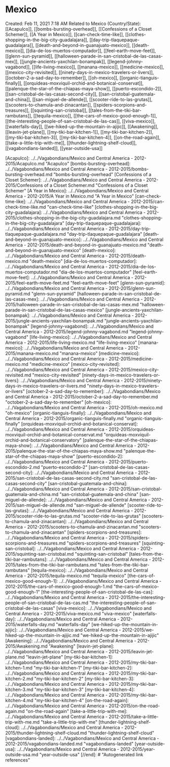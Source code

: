 # Mexico

Created: Feb 11, 2021 7:18 AM
Related to Mexico (Country/State): [[Acapulco]], [[bombs-bursting-overhead]], [[Confessions of a Closet Schemer]], [[A Year in Mexico]], [[can-check-time-like]], [[clothes-shopping-in-the-big-city-guadalajara]], [[day-trip-tlaquepaque-guadalajara]], [[death-and-beyond-in-guanajuato-mexico]], [[death-mexico]], [[dia-de-los-muertos-computador]], [[feel-earth-move-feet]], [[glenn-sun-pyramid]], [[halloween-parade-in-san-cristobal-de-las-casas-mex]], [[jungle-ancients-yaxchilan-bonampak]], [[legend-johnny-vagabond]], [[life-living-mexico]], [[manana-mexico]], [[medicine-mexico]], [[mexico-city-revisited]], [[ninety-days-in-mexico-travelers-or-livers]], [[october-2-a-sad-day-to-remember]], [[oh-mexico]], [[organic-tianguis-finally]], [[orquideas-moxviquil-orchid-and-botanical-conservat]], [[palenque-the-star-of-the-chiapas-maya-show]], [[puerto-escondido-2]], [[san-cristobal-de-las-casas-second-city]], [[san-cristobal-guatemala-and-china]], [[san-miguel-de-allende]], [[scooter-ride-to-las-grutas]], [[scooters-to-chamula-and-zinacantan]], [[spiders-scorpions-and-treasures]], [[squinting-san-cristobal]], [[tales-from-the-tiki-bar-rambutans]], [[tequila-mexico]], [[the-cars-of-mexico-good-enough-1]], [[the-interesting-people-of-san-cristobal-de-las-cas]], [[viva-mexico]], [[waterfalls-day]], [[we-hiked-up-the-mountain-in-ajijic]], [[Awakening]], [[leavin-jet-plane]], [[my-tiki-bar-kitchen-1]], [[my-tiki-bar-kitchen-2]], [[my-tiki-bar-kitchen-3]], [[my-tiki-bar-kitchen-4]], [[on-the-road-again]], [[take-a-little-trip-with-me]], [[thunder-lightning-shelf-cloud]], [[vagabondians-landed]], [[year-outside-usa]]

[//begin]: # "Autogenerated link references for markdown compatibility"
[Acapulco]: ../../Vagabondians/Mexico and Central America - 2012-2015/Acapulco.md "Acapulco"
[bombs-bursting-overhead]: ../../Vagabondians/Mexico and Central America - 2012-2015/bombs-bursting-overhead.md "bombs-bursting-overhead"
[Confessions of a Closet Schemer]: ../../Vagabondians/Mexico and Central America - 2012-2015/Confessions of a Closet Schemer.md "Confessions of a Closet Schemer"
[A Year in Mexico]: ../../Vagabondians/Mexico and Central America - 2012-2015/A Year in Mexico.md "A Year in Mexico"
[can-check-time-like]: ../../Vagabondians/Mexico and Central America - 2012-2015/can-check-time-like.md "can-check-time-like"
[clothes-shopping-in-the-big-city-guadalajara]: ../../Vagabondians/Mexico and Central America - 2012-2015/clothes-shopping-in-the-big-city-guadalajara.md "clothes-shopping-in-the-big-city-guadalajara"
[day-trip-tlaquepaque-guadalajara]: ../../Vagabondians/Mexico and Central America - 2012-2015/day-trip-tlaquepaque-guadalajara.md "day-trip-tlaquepaque-guadalajara"
[death-and-beyond-in-guanajuato-mexico]: ../../Vagabondians/Mexico and Central America - 2012-2015/death-and-beyond-in-guanajuato-mexico.md "death-and-beyond-in-guanajuato-mexico"
[death-mexico]: ../../Vagabondians/Mexico and Central America - 2012-2015/death-mexico.md "death-mexico"
[dia-de-los-muertos-computador]: ../../Vagabondians/Mexico and Central America - 2012-2015/dia-de-los-muertos-computador.md "dia-de-los-muertos-computador"
[feel-earth-move-feet]: ../../Vagabondians/Mexico and Central America - 2012-2015/feel-earth-move-feet.md "feel-earth-move-feet"
[glenn-sun-pyramid]: ../../Vagabondians/Mexico and Central America - 2012-2015/glenn-sun-pyramid.md "glenn-sun-pyramid"
[halloween-parade-in-san-cristobal-de-las-casas-mex]: ../../Vagabondians/Mexico and Central America - 2012-2015/halloween-parade-in-san-cristobal-de-las-casas-mex.md "halloween-parade-in-san-cristobal-de-las-casas-mexico"
[jungle-ancients-yaxchilan-bonampak]: ../../Vagabondians/Mexico and Central America - 2012-2015/jungle-ancients-yaxchilan-bonampak.md "jungle-ancients-yaxchilan-bonampak"
[legend-johnny-vagabond]: ../../Vagabondians/Mexico and Central America - 2012-2015/legend-johnny-vagabond.md "legend-johnny-vagabond"
[life-living-mexico]: ../../Vagabondians/Mexico and Central America - 2012-2015/life-living-mexico.md "life-living-mexico"
[manana-mexico]: ../../Vagabondians/Mexico and Central America - 2012-2015/manana-mexico.md "manana-mexico"
[medicine-mexico]: ../../Vagabondians/Mexico and Central America - 2012-2015/medicine-mexico.md "medicine-mexico"
[mexico-city-revisited]: ../../Vagabondians/Mexico and Central America - 2012-2015/mexico-city-revisited.md "mexico-city-revisited"
[ninety-days-in-mexico-travelers-or-livers]: ../../Vagabondians/Mexico and Central America - 2012-2015/ninety-days-in-mexico-travelers-or-livers.md "ninety-days-in-mexico-travelers-or-livers"
[october-2-a-sad-day-to-remember]: ../../Vagabondians/Mexico and Central America - 2012-2015/october-2-a-sad-day-to-remember.md "october-2-a-sad-day-to-remember"
[oh-mexico]: ../../Vagabondians/Mexico and Central America - 2012-2015/oh-mexico.md "oh-mexico"
[organic-tianguis-finally]: ../../Vagabondians/Mexico and Central America - 2012-2015/organic-tianguis-finally.md "organic-tianguis-finally"
[orquideas-moxviquil-orchid-and-botanical-conservat]: ../../Vagabondians/Mexico and Central America - 2012-2015/orquideas-moxviquil-orchid-and-botanical-conservat.md "orquideas-moxviquil-orchid-and-botanical-conservatory"
[palenque-the-star-of-the-chiapas-maya-show]: ../../Vagabondians/Mexico and Central America - 2012-2015/palenque-the-star-of-the-chiapas-maya-show.md "palenque-the-star-of-the-chiapas-maya-show"
[puerto-escondido-2]: ../../Vagabondians/Mexico and Central America - 2012-2015/puerto-escondido-2.md "puerto-escondido-2"
[san-cristobal-de-las-casas-second-city]: ../../Vagabondians/Mexico and Central America - 2012-2015/san-cristobal-de-las-casas-second-city.md "san-cristobal-de-las-casas-second-city"
[san-cristobal-guatemala-and-china]: ../../Vagabondians/Mexico and Central America - 2012-2015/san-cristobal-guatemala-and-china.md "san-cristobal-guatemala-and-china"
[san-miguel-de-allende]: ../../Vagabondians/Mexico and Central America - 2012-2015/san-miguel-de-allende.md "san-miguel-de-allende"
[scooter-ride-to-las-grutas]: ../../Vagabondians/Mexico and Central America - 2012-2015/scooter-ride-to-las-grutas.md "scooter-ride-to-las-grutas"
[scooters-to-chamula-and-zinacantan]: ../../Vagabondians/Mexico and Central America - 2012-2015/scooters-to-chamula-and-zinacantan.md "scooters-to-chamula-and-zinacantan"
[spiders-scorpions-and-treasures]: ../../Vagabondians/Mexico and Central America - 2012-2015/spiders-scorpions-and-treasures.md "spiders-scorpions-and-treasures"
[squinting-san-cristobal]: ../../Vagabondians/Mexico and Central America - 2012-2015/squinting-san-cristobal.md "squinting-san-cristobal"
[tales-from-the-tiki-bar-rambutans]: ../../Vagabondians/Mexico and Central America - 2012-2015/tales-from-the-tiki-bar-rambutans.md "tales-from-the-tiki-bar-rambutans"
[tequila-mexico]: ../../Vagabondians/Mexico and Central America - 2012-2015/tequila-mexico.md "tequila-mexico"
[the-cars-of-mexico-good-enough-1]: ../../Vagabondians/Mexico and Central America - 2012-2015/the-cars-of-mexico-good-enough-1.md "the-cars-of-mexico-good-enough-1"
[the-interesting-people-of-san-cristobal-de-las-cas]: ../../Vagabondians/Mexico and Central America - 2012-2015/the-interesting-people-of-san-cristobal-de-las-cas.md "the-interesting-people-of-san-cristobal-de-las-casas"
[viva-mexico]: ../../Vagabondians/Mexico and Central America - 2012-2015/viva-mexico.md "viva-mexico"
[waterfalls-day]: ../../Vagabondians/Mexico and Central America - 2012-2015/waterfalls-day.md "waterfalls-day"
[we-hiked-up-the-mountain-in-ajijic]: ../../Vagabondians/Mexico and Central America - 2012-2015/we-hiked-up-the-mountain-in-ajijic.md "we-hiked-up-the-mountain-in-ajijic"
[Awakening]: ../../Vagabondians/Mexico and Central America - 2012-2015/Awakening.md "Awakening"
[leavin-jet-plane]: ../../Vagabondians/Mexico and Central America - 2012-2015/leavin-jet-plane.md "leavin-jet-plane"
[my-tiki-bar-kitchen-1]: ../../Vagabondians/Mexico and Central America - 2012-2015/my-tiki-bar-kitchen-1.md "my-tiki-bar-kitchen-1"
[my-tiki-bar-kitchen-2]: ../../Vagabondians/Mexico and Central America - 2012-2015/my-tiki-bar-kitchen-2.md "my-tiki-bar-kitchen-2"
[my-tiki-bar-kitchen-3]: ../../Vagabondians/Mexico and Central America - 2012-2015/my-tiki-bar-kitchen-3.md "my-tiki-bar-kitchen-3"
[my-tiki-bar-kitchen-4]: ../../Vagabondians/Mexico and Central America - 2012-2015/my-tiki-bar-kitchen-4.md "my-tiki-bar-kitchen-4"
[on-the-road-again]: ../../Vagabondians/Mexico and Central America - 2012-2015/on-the-road-again.md "on-the-road-again"
[take-a-little-trip-with-me]: ../../Vagabondians/Mexico and Central America - 2012-2015/take-a-little-trip-with-me.md "take-a-little-trip-with-me"
[thunder-lightning-shelf-cloud]: ../../Vagabondians/Mexico and Central America - 2012-2015/thunder-lightning-shelf-cloud.md "thunder-lightning-shelf-cloud"
[vagabondians-landed]: ../../Vagabondians/Mexico and Central America - 2012-2015/vagabondians-landed.md "vagabondians-landed"
[year-outside-usa]: ../../Vagabondians/Mexico and Central America - 2012-2015/year-outside-usa.md "year-outside-usa"
[//end]: # "Autogenerated link references"